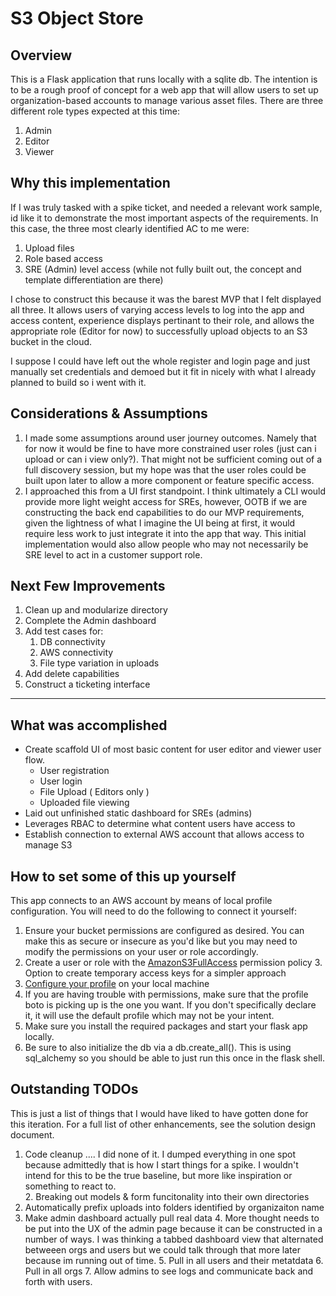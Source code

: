# S3 Object Store
## Overview
This is a Flask application that runs locally with a sqlite db. 
The intention is to be a rough proof of concept for a web app that
will allow users to set up organization-based accounts to manage various asset files. 
There are three different role types expected at this time:
1. Admin
2. Editor
3. Viewer

## Why this implementation
If I was truly tasked with a spike ticket, and needed a relevant work sample, 
id like it to demonstrate the most important aspects of the requirements. In this case, 
the three most clearly identified AC to me were:

1. Upload files 
2. Role based access
3. SRE (Admin) level access (while not fully built out, the concept and template differentiation are there)

I chose to construct this because it was the barest MVP that I felt displayed all three. 
It allows users of varying access levels to log into the app and access content, experience 
displays pertinant to their role, and allows the appropriate role (Editor for now) to successfully
upload objects to an S3 bucket in the cloud.

I suppose I could have left out the whole register and login page and just manually set
credentials and demoed but it fit in nicely with what I already planned to build so i 
went with it. 

## Considerations & Assumptions
1. I made some assumptions around user journey outcomes. Namely that for now it would be fine to have more constrained user roles (just can i upload or can i view only?). That might not be sufficient coming out of a full discovery session, but my hope was that the user roles could be built upon later to allow a more component or feature specific access.
2. I approached this from a UI first standpoint. I think ultimately a CLI would provide more light weight access for SREs, however, OOTB if we are constructing the back end capabilities to do our MVP requirements, given the lightness of what I imagine the UI being at first, it would require less work to just integrate it into the app that way. This initial implementation would also allow people who may not necessarily be SRE level to act in a customer support role. 

## Next Few Improvements
1. Clean up and modularize directory
2. Complete the Admin dashboard
3. Add test cases for:
   1. DB connectivity
   2. AWS connectivity
   3. File type variation in uploads
4. Add delete capabilities
5. Construct a ticketing interface 

----------------------------------------

## What was accomplished
* Create scaffold UI of most basic content for user editor and viewer user flow.
  * User registration
  * User login
  * File Upload ( Editors only )
  * Uploaded file viewing
* Laid out unfinished static dashboard for SREs (admins)
* Leverages RBAC to determine what content users have access to
* Establish connection to external AWS account that allows access to manage S3

## How to set some of this up yourself
This app connects to an AWS account by means of local profile configuration. 
You will need to do the following to connect it yourself:
1. Ensure your bucket permissions are configured as desired. You can make this as secure or insecure as you'd like but you may need to modify the permissions on your user or role accordingly.
2. Create a user or role with the [AmazonS3FullAccess](https://docs.aws.amazon.com/aws-managed-policy/latest/reference/AmazonS3FullAccess.html) permission policy
   3. Option to create temporary access keys for a simpler approach
3. [Configure your profile](https://docs.aws.amazon.com/cli/latest/reference/configure/) on your local machine
4. If you are having trouble with permissions, make sure that the profile boto is picking up is the one you want. If you don't specifically declare it, it will use the default profile which may not be your intent.
5. Make sure you install the required packages and start your flask app locally. 
6. Be sure to also initialize the db via a db.create_all(). This is using sql_alchemy so you should be able to just run this once in the flask shell.

## Outstanding TODOs
This is just a list of things that I would have liked to have gotten done for this iteration. 
For a full list of other enhancements, see the solution design document.

1. Code cleanup .... I did none of it. I dumped everything in one spot because admittedly that is how I start things for a spike. I wouldn't intend for this to be the true baseline, but more like inspiration or something to react to.   
   2. Breaking out models & form funcitonality into their own directories
2. Automatically prefix uploads into folders identified by organizaiton name
3. Make admin dashboard actually pull real data
   4. More thought needs to be put into the UX of the admin page because it can be constructed in a number of ways. I was thinking a tabbed dashboard view that alternated betweeen orgs and users but we could talk through that more later because im running out of time. 
   5. Pull in all users and their metatdata
   6. Pull in all orgs
   7. Allow admins to see logs and communicate back and forth with users.
